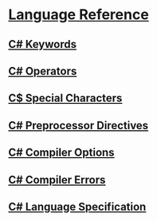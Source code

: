 # [Language Reference](index.md)
## [C# Keywords](keywords/)
## [C# Operators](operators/)
## [C$ Special Characters](tokens.md)

## [C# Preprocessor Directives](preprocessor-directives/)
## [C# Compiler Options](compiler-options/)
## [C# Compiler Errors](compiler-messages/)
## [C# Language Specification](language-specification.md)
